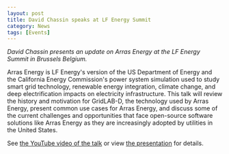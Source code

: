```yaml
---
layout: post
title: David Chassin speaks at LF Energy Summit
category: News
tags: [Events]
---
```


*David Chassin presents an update on Arras Energy at the LF Energy Summit in Brussels Belgium.*

Arras Energy is LF Energy's version of the US Department of Energy and the California Energy Commission's power system simulation used to study smart grid technology, renewable energy integration, climate change, and deep electrification impacts on electricity infrastructure. This talk will review the history and motivation for GridLAB-D, the technology used by Arras Energy, present common use cases for Arras Energy, and discuss some of the current challenges and opportunities that face open-source software solutions like Arras Energy as they are increasingly adopted by utilities in the United States.

See [the YouTube video of the talk](https://youtu.be/mjb1M5GTB8Y) or view [the presentation](https://static.sched.com/hosted_files/lfenergysummit2024/f3/Arras%20Energy%20-%20Chassin.pdf) for details.
